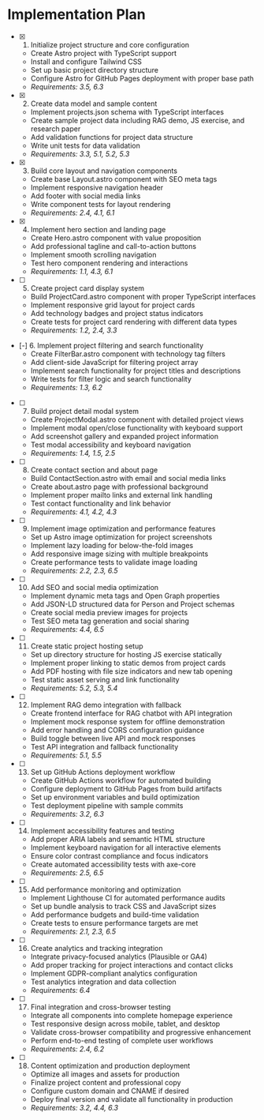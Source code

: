 # Implementation Plan

- [x] 1. Initialize project structure and core configuration
  - Create Astro project with TypeScript support
  - Install and configure Tailwind CSS
  - Set up basic project directory structure
  - Configure Astro for GitHub Pages deployment with proper base path
  - _Requirements: 3.5, 6.3_

- [x] 2. Create data model and sample content
  - Implement projects.json schema with TypeScript interfaces
  - Create sample project data including RAG demo, JS exercise, and research paper
  - Add validation functions for project data structure
  - Write unit tests for data validation
  - _Requirements: 3.3, 5.1, 5.2, 5.3_

- [x] 3. Build core layout and navigation components
  - Create base Layout.astro component with SEO meta tags
  - Implement responsive navigation header
  - Add footer with social media links
  - Write component tests for layout rendering
  - _Requirements: 2.4, 4.1, 6.1_

- [x] 4. Implement hero section and landing page
  - Create Hero.astro component with value proposition
  - Add professional tagline and call-to-action buttons
  - Implement smooth scrolling navigation
  - Test hero component rendering and interactions
  - _Requirements: 1.1, 4.3, 6.1_

- [ ] 5. Create project card display system
  - Build ProjectCard.astro component with proper TypeScript interfaces
  - Implement responsive grid layout for project cards
  - Add technology badges and project status indicators
  - Create tests for project card rendering with different data types
  - _Requirements: 1.2, 2.4, 3.3_

- [-] 6. Implement project filtering and search functionality
  - Create FilterBar.astro component with technology tag filters
  - Add client-side JavaScript for filtering project array
  - Implement search functionality for project titles and descriptions
  - Write tests for filter logic and search functionality
  - _Requirements: 1.3, 6.2_

- [ ] 7. Build project detail modal system
  - Create ProjectModal.astro component with detailed project views
  - Implement modal open/close functionality with keyboard support
  - Add screenshot gallery and expanded project information
  - Test modal accessibility and keyboard navigation
  - _Requirements: 1.4, 1.5, 2.5_

- [ ] 8. Create contact section and about page
  - Build ContactSection.astro with email and social media links
  - Create about.astro page with professional background
  - Implement proper mailto links and external link handling
  - Test contact functionality and link behavior
  - _Requirements: 4.1, 4.2, 4.3_

- [ ] 9. Implement image optimization and performance features
  - Set up Astro image optimization for project screenshots
  - Implement lazy loading for below-the-fold images
  - Add responsive image sizing with multiple breakpoints
  - Create performance tests to validate image loading
  - _Requirements: 2.2, 2.3, 6.5_

- [ ] 10. Add SEO and social media optimization
  - Implement dynamic meta tags and Open Graph properties
  - Add JSON-LD structured data for Person and Project schemas
  - Create social media preview images for projects
  - Test SEO meta tag generation and social sharing
  - _Requirements: 4.4, 6.5_

- [ ] 11. Create static project hosting setup
  - Set up directory structure for hosting JS exercise statically
  - Implement proper linking to static demos from project cards
  - Add PDF hosting with file size indicators and new tab opening
  - Test static asset serving and link functionality
  - _Requirements: 5.2, 5.3, 5.4_

- [ ] 12. Implement RAG demo integration with fallback
  - Create frontend interface for RAG chatbot with API integration
  - Implement mock response system for offline demonstration
  - Add error handling and CORS configuration guidance
  - Build toggle between live API and mock responses
  - Test API integration and fallback functionality
  - _Requirements: 5.1, 5.5_

- [ ] 13. Set up GitHub Actions deployment workflow
  - Create GitHub Actions workflow for automated building
  - Configure deployment to GitHub Pages from build artifacts
  - Set up environment variables and build optimization
  - Test deployment pipeline with sample commits
  - _Requirements: 3.2, 6.3_

- [ ] 14. Implement accessibility features and testing
  - Add proper ARIA labels and semantic HTML structure
  - Implement keyboard navigation for all interactive elements
  - Ensure color contrast compliance and focus indicators
  - Create automated accessibility tests with axe-core
  - _Requirements: 2.5, 6.5_

- [ ] 15. Add performance monitoring and optimization
  - Implement Lighthouse CI for automated performance audits
  - Set up bundle analysis to track CSS and JavaScript sizes
  - Add performance budgets and build-time validation
  - Create tests to ensure performance targets are met
  - _Requirements: 2.1, 2.3, 6.5_

- [ ] 16. Create analytics and tracking integration
  - Integrate privacy-focused analytics (Plausible or GA4)
  - Add proper tracking for project interactions and contact clicks
  - Implement GDPR-compliant analytics configuration
  - Test analytics integration and data collection
  - _Requirements: 6.4_

- [ ] 17. Final integration and cross-browser testing
  - Integrate all components into complete homepage experience
  - Test responsive design across mobile, tablet, and desktop
  - Validate cross-browser compatibility and progressive enhancement
  - Perform end-to-end testing of complete user workflows
  - _Requirements: 2.4, 6.2_

- [ ] 18. Content optimization and production deployment
  - Optimize all images and assets for production
  - Finalize project content and professional copy
  - Configure custom domain and CNAME if desired
  - Deploy final version and validate all functionality in production
  - _Requirements: 3.2, 4.4, 6.3_